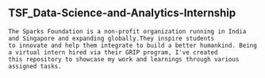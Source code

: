 ## TSF_Data-Science-and-Analytics-Internship
	The Sparks Foundation is a non-profit organization running in India and Singapore and expanding globally.They inspire students
	to innovate and help them integrate to build a better humankind. Being a virtual intern hired via their GRIP program, I've created 
	this repository to showcase my work and learnings through various assigned tasks.
	
